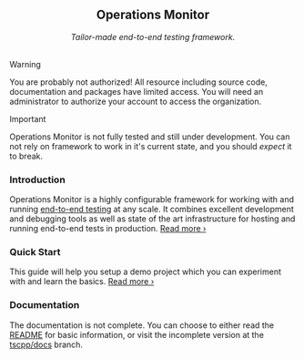 <!--

NOTE! This documentation is PUBLIC for EVERYONE to see. Any updates should be manually updated with https://github.com/operations-monitor/.github-private/blob/main/profile/README.md.

-->

<div align="center">
<h2>Operations Monitor</h2>
<em>Tailor-made end-to-end testing framework.</em>
</div>

<br />

> [!WARNING]  
> You are probably not authorized! All resource including source code, documentation and packages have limited access. You will need an administrator to authorize your account to access the organization.

> [!IMPORTANT]  
> Operations Monitor is not fully tested and still under development. You can not rely on framework to work in it's current state, and you should _expect_ it to break.

### Introduction

Operations Monitor is a highly configurable framework for working with and running [end-to-end testing](https://circleci.com/blog/what-is-end-to-end-testing/) at any scale. It combines excellent development and debugging tools as well as state of the art infrastructure for hosting and running end-to-end tests in production. [Read more ›](https://github.com/operations-monitor/operations-monitor#introduction)

### Quick Start

This guide will help you setup a demo project which you can experiment with and learn the basics. [Read more ›](https://github.com/operations-monitor/operations-monitor#introduction)

### Documentation

The documentation is not complete. You can choose to either read the [README](https://github.com/operations-monitor/operations-monitor#readme) for basic information, or visit the incomplete version at the [tscpp/docs](https://github.com/operations-monitor/operations-monitor/tree/tscpp/docs/docs) branch.
